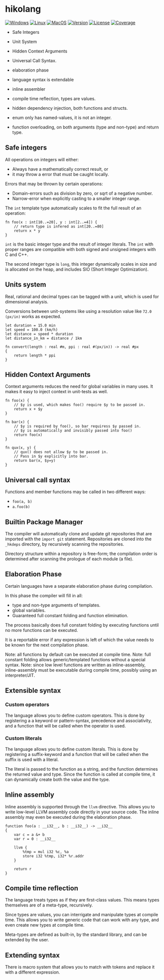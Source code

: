# hikolang
[![Windows](https://github.com/hikogui/hikolang/actions/workflows/build-on-windows.yml/badge.svg?branch=main)](https://github.com/hikogui/hikolang/actions/workflows/build-on-windows.yml)
[![Linux](https://github.com/hikogui/hikolang/actions/workflows/build-on-linux.yml/badge.svg?branch=main)](https://github.com/hikogui/hikolang/actions/workflows/build-on-linux.yml)
[![MacOS](https://github.com/hikogui/hikolang/actions/workflows/build-on-macos.yml/badge.svg?branch=main)](https://github.com/hikogui/hikolang/actions/workflows/build-on-macos.yml)
[![Version](https://img.shields.io/badge/dynamic/json?url=https://raw.githubusercontent.com/hikogui/hikolang/main/vcpkg.json&label=Latest%20Version&query=$[%27version%27]&color=blue)](https://github.com/hikogui/hikolang/releases/latest)
[![License](https://img.shields.io/github/license/hikogui/hikolang.svg)](https://github.com/hikogui/hikolang/blob/main/LICENSE)
[![Coverage](https://codecov.io/github/hikogui/hikolang/graph/badge.svg?token=P95N8UFH1D)](https://codecov.io/github/hikogui/hikolang)

 * Safe Integers
 * Unit System
 * Hidden Context Arguments
 * Universal Call Syntax.

 * elaboration phase
 * language syntax is extendable
 * inline assembler
 * compile time reflection, types are values.
 * hidden dependency injection, both functions and structs.
 * enum only has named-values, it is not an integer.
 * function overloading, on both arguments (type and non-type) and return type.


## Safe integers

All operations on integers will either:
 * Always have a mathematically correct result, or
 * it may throw a error that must be caught locally.

Errors that may be thrown by certain operations:
 * Domain-errors such as division by zero, or sqrt of a
   negative number.
 * Narrow-error when explicitly casting to a smaller integer
   range.

The `int` template type automatically scales to fit the full
result of an operation: 

```
fn foo(x : int[10..=20], y : int[2..=4]) {
    // return type is infered as int[20..=80]
    return x * y
}
```

`int` is the basic integer type and the result of integer literals.
The `int` with proper ranges are compatible with both signed and
unsigned integers with C and C++.

The second integer type is `long`, this integer dynamically scales in size
and is allocated on the heap, and includes SIO (Short Integer Optimization).

## Units system
Real, rational and decimal types can be tagged with a unit, which is used
for dimensional analysis.

Conversions between unit-systems like using a resolution value
like `72.0 (px/in)` works as expected.

```
let duration = 15.0 min
let speed = 100.0 (km/h)
let distance = speed * duration
let distance_in_km = distance / 1km

fn convert(length : real #m, ppi : real #(px/in)) -> real #px
{
    return length * ppi
}
```

## Hidden Context Arguments
Context arguments reduces the need for global variables in many uses. It makes it easy
to inject context in unit-tests as well.

```
fn foo(x) {
    // $y is used, which makes foo() require $y to be passed in.
    return x + $y
}

fn bar(x) {
    // $y is required by foo(), so bar requiress $y passed in.
    // $y is automatically and invisibly passed into foo()
    return foo(x)
}

fn qux(x, y) {
    // qux() does not allow $y to be passed in.
    // Pass in $y explicitly into bar.
    return bar(x, $y=y)
}
```
## Universal call syntax
Functions and member functions may be called in two different ways:
 * `foo(a, b)`
 * `a.foo(b)`

## Builtin Package Manager
The compiler will automatically clone and update git repositories that
are imported with the `import git` statement. Repositories are
cloned into the `_hkdeps` directory, by recursively scanning the
repositories.

Directory structure within a repository is free-form; the compilation
order is determined after scanning the prologue of each module (a file).

## Elaboration Phase
Certain languages have a separate elaboration phase during compilation.

In this phase the compiler will fill in all:
 * type and non-type arguments of templates.
 * global variables.
 * Guaranteed full constant folding and function elimination.

The process basically does full constant folding by executing functions until no
more functions can be executed.

It is a reportable error if any expression is left of which the value needs to
be known for the next compilation phase.

Note: all functions by default can be executed at compile time. 
Note: full constant folding allows generic/templated functions without a special syntax.
Note: since low level functions are written as inline-assembly, inline-assembly must be
      executable during compile time, possibly using an interpreter/JIT.

## Extensible syntax
### Custom operators
The language allows you to define custom operators. This is done by registering a
a keyword or pattern-syntax, precedence and associativity, and a function that
will be called when the operator is used.

### Custom literals
The language allows you to define custom literals. This is done by registering a
suffix-keyword and a function that will be called when the suffix is used with a literal.

The literal is passed to the function as a string, and the function determines the
returned value and type. Since the function is called at compile time, it can
dynamically create both the value and the type.

## Inline assembly
Inline assembly is supported through the `llvm` directive. This allows you to write low-level
LLVM assembly code directly in your source code. The inline assembly may even be executed during
the elaboration phase.

```
function foo(a : __i32__, b : __i32__) -> __i32__
{
    var c = a &+ b
    var r = 0 : __i32__

    llvm {
        %tmp = mul i32 %c, %a
        store i32 %tmp, i32* %r.addr
    }

    return r
}
```

## Compile time reflection
The language treats types as if they are first-class values.
This means types themselves are of a meta-type, recursively.

Since types are values, you can interrigate and manipulate types at compile time.
This allows you to write generic code that can work with any type, and even
create new types at compile time.

Meta-types are defined as built-in, by the standard library, and can be extended
by the user.



## Extending syntax
There is macro system that allows you to match with tokens and replace it with a different expression.


